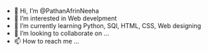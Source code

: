 - 👋 Hi, I’m @PathanAfrinNeeha
- 👀 I’m interested in Web develpment
- 🌱 I’m currently learning Python, SQl, HTML, CSS, Web designing
- 💞️ I’m looking to collaborate on ...
- 📫 How to reach me ...

<!---
PathanAfrinNeeha/PathanAfrinNeeha is a ✨ special ✨ repository because its `README.md` (this file) appears on your GitHub profile.
You can click the Preview link to take a look at your changes.
--->
